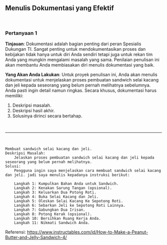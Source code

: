 ## Menulis Dokumentasi yang Efektif

<br>

### Pertanyaan 1

**Tinjauan**: Dokumentasi adalah bagian penting dari peran Spesialis Dukungan TI. Sangat penting untuk mendokumentasikan proses dan kebijakan tidak hanya untuk diri Anda sendiri tetapi juga untuk rekan tim Anda yang mungkin mengalami masalah yang sama. Penilaian penulisan ini akan membantu Anda membiasakan diri menulis dokumentasi yang baik.

**Yang Akan Anda Lakukan**: Untuk proyek penulisan ini, Anda akan menulis dokumentasi untuk menjelaskan proses pembuatan sandwich selai kacang dan jeli kepada seseorang yang belum pernah melihatnya sebelumnya. Anda pasti ingin detail namun ringkas. Secara khusus, dokumentasi harus memiliki:

1) Deskripsi masalah.
2) Deskripsi hasil akhir.
3) Solusinya dirinci secara bertahap.

<br><hr><br>

```
Membuat sandwich selai kacang dan jeli.
Deskripsi Masalah:
    Jelaskan proses pembuatan sandwich selai kacang dan jeli kepada seseorang yang belum pernah melihatnya.
Solusi:
    Pengguna ingin saya menjelaskan cara membuat sandwich selai kacang dan jeli. jadi saya menulis kepadanya instruksi berikut:
    
    Langkah 1: Kumpulkan Bahan Anda untuk Sandwich.
    Langkah 2: Kenakan Sarung Tangan (opsional).
    Langkah 3: Keluarkan Dua Potong Roti.
    Langkah 4: Buka Selai Kacang dan Jeli.
    Langkah 5: Oleskan Selai Kacang Ke Sepotong Roti.
    Langkah 6: Sebarkan Jeli ke Sepotong Roti Lainnya.
    Langkah 7: Gabungkan Dua Irisan.
    Langkah 8: Potong Kerak (opsional).
    Langkah 10: Bersihkan Ruang Kerja Anda.
    Langkah 11: Nikmati Sandwich Anda.
```

Referensi: https://www.instructables.com/id/How-to-Make-a-Peanut-Butter-and-Jelly-Sandwich-4/
